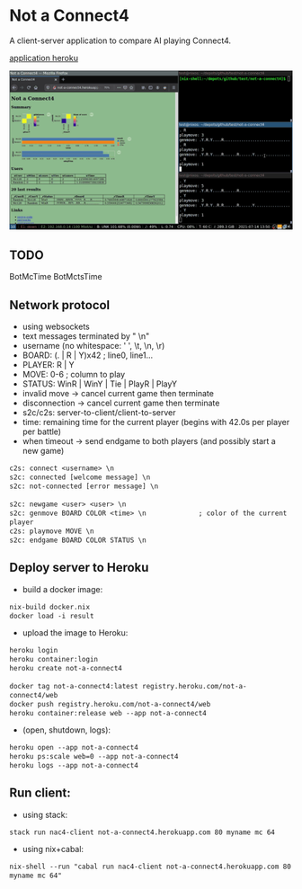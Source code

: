 # Not a Connect4

A client-server application to compare AI playing Connect4.

[application heroku](http://not-a-connect4.herokuapp.com/)

![](tmp/nac4.gif)

## TODO

BotMcTime
BotMctsTime

## Network protocol

- using websockets
- text messages terminated by " \n"
- username (no whitespace: ' ', \t, \n, \r)
- BOARD: (. | R | Y)x42                         ; line0, line1...
- PLAYER: R | Y
- MOVE: 0-6                                     ; column to play
- STATUS: WinR | WinY | Tie | PlayR | PlayY
- invalid move -> cancel current game then terminate
- disconnection -> cancel current game then terminate
- s2c/c2s: server-to-client/client-to-server
- time: remaining time for the current player (begins with 42.0s per player per battle)
- when timeout -> send endgame to both players (and possibly start a new game)

```
c2s: connect <username> \n
s2c: connected [welcome message] \n
s2c: not-connected [error message] \n

s2c: newgame <user> <user> \n
s2c: genmove BOARD COLOR <time> \n             ; color of the current player
c2s: playmove MOVE \n
s2c: endgame BOARD COLOR STATUS \n
```

## Deploy server to Heroku

- build a docker image:

```
nix-build docker.nix
docker load -i result
```

- upload the image to Heroku:

```
heroku login
heroku container:login
heroku create not-a-connect4

docker tag not-a-connect4:latest registry.heroku.com/not-a-connect4/web
docker push registry.heroku.com/not-a-connect4/web
heroku container:release web --app not-a-connect4
```

- (open, shutdown, logs):

```
heroku open --app not-a-connect4
heroku ps:scale web=0 --app not-a-connect4
heroku logs --app not-a-connect4
```

## Run client:

- using stack:

```
stack run nac4-client not-a-connect4.herokuapp.com 80 myname mc 64
```

- using nix+cabal:

```
nix-shell --run "cabal run nac4-client not-a-connect4.herokuapp.com 80 myname mc 64"
```


